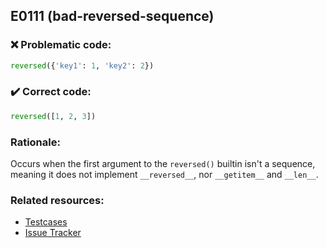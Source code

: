 ## E0111 (bad-reversed-sequence)

### :x: Problematic code:

```python
reversed({'key1': 1, 'key2': 2})
```

### :heavy_check_mark: Correct code:

```python
reversed([1, 2, 3])
```

### Rationale:

Occurs when the first argument to the `reversed()` builtin isn't a sequence,
meaning it does not implement `__reversed__`, nor `__getitem__` and `__len__`.

### Related resources:

- [Testcases](https://github.com/PyCQA/pylint/blob/master/tests/functional/b/bad_reversed_sequence.py)
- [Issue Tracker](https://github.com/PyCQA/pylint/issues?q=is%3Aissue+%22bad-reversed-sequence%22+OR+%22E0111%22)
